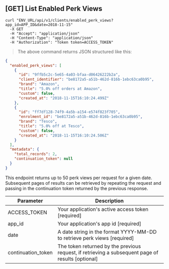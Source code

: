 ## [GET] List Enabled Perk Views

```shell
curl "ENV_URL/api/v1/clients/enabled_perk_views?app_id=APP_ID&date=2018-11-15"
  -X GET
  -H "Accept": "application/json"
  -H "Content-Type": "application/json"
  -H "Authorization": "Token token=ACCESS_TOKEN"
```
> The above command returns JSON structured like this:

```json
{
  "enabled_perk_views": [
    {
      "id": "9ffb5c2c-5e65-4a03-bfaa-d06426222b2a",
      "client_identifier": "be8172a5-a51b-462d-816b-1ebc63ca0b95",
      "brand": "Amazon",
      "title": "5.0% off orders at Amazon",
      "custom": false,
      "created_at": "2018-11-15T16:10:24.499Z"
    },
    {
      "id": "ff7df128-74f9-4a5b-a154-e574f823f705",
      "enrolment_id": "be8172a5-a51b-462d-816b-1ebc63ca0b95",
      "brand": "Tesco",
      "title": "5.0% off at Tesco",
      "custom": false,
      "created_at": "2018-11-15T16:10:24.506Z"
    }
  ],
  "metadata": {
    "total_records": 2,
    "continuation_token": null
  }
}
```

This endpoint returns up to 50 perk views per request for a given date. Subsequent pages of results can be retrieved by repeating the request and passing in the continuation token returned by the previous response.

Parameter | Description
--------- | -----------
ACCESS_TOKEN | Your application's active access token [required]
app_id | Your application's app id [required]
date | A date string in the format YYYY-MM-DD to retrieve perk views [required]
continuation_token | The token returned by the previous request, if retrieving a subsequent page of results [optional]

